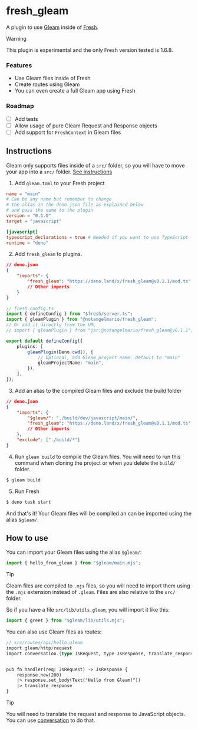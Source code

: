# fresh_gleam

A plugin to use [Gleam](https://gleam.run) inside of [Fresh](https://fresh.deno.dev).

> [!WARNING]
> This plugin is experimental and the only Fresh version tested is 1.6.8.

### Features

-   Use Gleam files inside of Fresh
-   Create routes using Gleam
-   You can even create a full Gleam app using Fresh

### Roadmap

-   [ ] Add tests
-   [ ] Allow usage of pure Gleam Request and Response objects
-   [ ] Add support for `FreshContext` in Gleam files

## Instructions

Gleam only supports files inside of a `src/` folder, so you will have to move your app into a `src/` folder. [See instructions](https://fresh.deno.dev/docs/examples/changing-the-src-dir#using-a-src-directory)

1. Add `gleam.toml` to your Fresh project

```toml
name = "main"
# Can be any name but remember to change
# the alias in the deno.json file as explained below
# and pass the name to the plugin
version = "0.1.0"
target = "javascript"

[javascript]
typescript_declarations = true # Needed if you want to use TypeScript
runtime = "deno"
```

2. Add `fresh_gleam` to plugins.

```json
// deno.json
{
	"imports": {
		"fresh_gleam": "https://deno.land/x/fresh_gleam@v0.1.1/mod.ts"
		// Other imports
	}
}
```

```typescript
// fresh.config.ts
import { defineConfig } from "$fresh/server.ts";
import { gleamPlugin } from "@notangelmario/fresh_gleam";
// Or add it directly from the URL
// import { gleamPlugin } from "jsr:@notangelmario/fresh_gleam@v0.1.1";

export default defineConfig({
	plugins: [
		gleamPlugin(Deno.cwd(), {
			// Optional, add Gleam project name. Default to "main"
			gleamProjectName: "main",
		}),
	],
});
```

3. Add an alias to the compiled Gleam files and exclude the build folder

```json
// deno.json
{
	"imports": {
		"$gleam/": "./build/dev/javascript/main/",
		"fresh_gleam": "https://deno.land/x/fresh_gleam@v0.1.1/mod.ts"
		// Other imports
	},
	"exclude": ["./build/*"]
}
```

4. Run `gleam build` to compile the Gleam files. You will need to run this command when cloning the project or when you delete the `build/` folder.

```bash
$ gleam build
```

5. Run Fresh

```bash
$ deno task start
```

And that's it! Your Gleam files will be compiled an can be imported using the alias `$gleam/`.

## How to use

You can import your Gleam files using the alias `$gleam/`:

```typescript
import { hello_from_gleam } from "$gleam/main.mjs";
```

> [!TIP]
> Gleam files are compiled to `.mjs` files, so you will need to import them using the `.mjs` extension instead of `.gleam`. Files are also relative to the `src/` folder.
>
> So if you have a file `src/lib/utils.gleam`, you will import it like this:
>
> ```typescript
> import { greet } from "$gleam/lib/utils.mjs";
> ```

You can also use Gleam files as routes:

```rust
// src/routes/api/hello.gleam
import gleam/http/request
import conversation.{type JsRequest, type JsResponse, translate_response}


pub fn handler(req: JsRequest) -> JsResponse {
	response.new(200)
	|> response.set_body(Text("Hello from Gleam!"))
	|> translate_response
}
```

> [!TIP]
> You will need to translate the request and response to JavaScript objects. You can use [conversation](https://hex.pm/packages/conversation) to do that.
